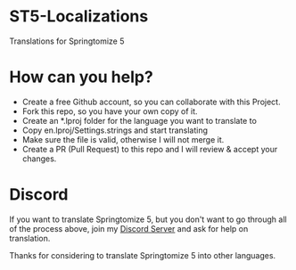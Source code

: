 # ST5-Localizations
Translations for Springtomize 5

# How can you help?

- Create a free Github account, so you can collaborate with this Project.
- Fork this repo, so you have your own copy of it.
- Create an *.lproj folder for the language you want to translate to
- Copy en.lproj/Settings.strings and start translating
- Make sure the file is valid, otherwise I will not merge it.
- Create a PR (Pull Request) to this repo and I will review & accept your changes.

# Discord

If you want to translate Springtomize 5, but you don't want to go through all of the process above,
join my [Discord Server](https://discord.gg/FuatAZu) and ask for help on translation.

Thanks for considering to translate Springtomize 5 into other languages. 
